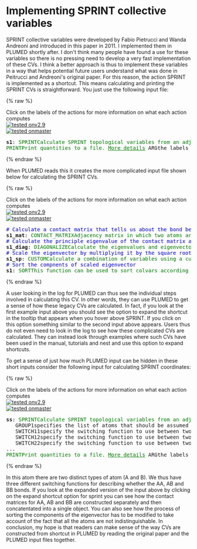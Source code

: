 # Implementing SPRINT collective variables

SPRINT collective variables were developed by Fabio Pietrucci and Wanda Andreoni and introduced in this paper in 2011.
I implemented them in PLUMED shortly after.  I don't think many people have found a use for these variables so there is no 
pressing need to develop a very fast implementation of these CVs.  I think a better approach is thus to implement these variables
in a way that helps potential future users understand what was done in Peitrucci and Andreoni's original paper.  For this reason,
the action SPRINT is implemented as a shortcut.  This means calculating and printing the SPRINT CVs is straightforward.  You 
just use the following input file:

{% raw %}
<div class="plumedpreheader">
<div class="headerInfo" id="value_details_data/Sprint.md_working_1.dat"> Click on the labels of the actions for more information on what each action computes </div>
<div class="containerBadge">
<div class="headerBadge"><a href="Sprint.md_working_1.dat.plumed.stderr"><img src="https://img.shields.io/badge/v2.9-failed-red.svg" alt="tested onv2.9" /></a></div>
<div class="headerBadge"><a href="Sprint.md_working_1.dat.plumed_master.stderr"><img src="https://img.shields.io/badge/master-passing-green.svg" alt="tested onmaster" /></a></div>
</div>
</div>
<pre class="plumedlisting">
<span id="data/Sprint.md_working_1.dats1_short"><b name="data/Sprint.md_working_1.dats1" onclick='showPath("data/Sprint.md_working_1.dat","data/Sprint.md_working_1.dats1","data/Sprint.md_working_1.dats1","brown")'>s1</b>: <span class="plumedtooltip" style="color:green">SPRINT<span class="right">Calculate SPRINT topological variables from an adjacency matrix. This action is <a class="toggler" href='javascript:;' onclick='toggleDisplay("data/Sprint.md_working_1.dats1");'>a shortcut</a>. <a href="https://www.plumed.org/doc-master/user-doc/html/SPRINT">More details</a><i></i></span></span> <span class="plumedtooltip">GROUP1<span class="right">specifies the list of atoms that should be assumed indistinguishable<i></i></span></span>=1-7 <span class="plumedtooltip">SWITCH11<span class="right">specify the switching function to use between two sets of indistinguishable atoms<i></i></span></span>={RATIONAL R_0=2.6 NN=6 MM=12}   
</span><span id="data/Sprint.md_working_1.dats1_long" style="display:none;"><span style="color:blue" class="comment"># PLUMED interprets the command:
</span><span class="toggler" style="color:red" onclick='toggleDisplay("data/Sprint.md_working_1.dats1")'># s1: SPRINT GROUP1=1-7 SWITCH11={RATIONAL R_0=2.6 NN=6 MM=12}   </span>
<span style="color:blue" class="comment"># as follows (Click the red comment above to revert to the short version of the input):</span>
<span style="display:none;" id="data/Sprint.md_working_1.dats1">The SPRINT action with label <b>s1</b> calculates the following quantities:<table  align="center" frame="void" width="95%" cellpadding="5%"><tr><td width="5%"><b> Quantity </b>  </td><td><b> Description </b> </td></tr><tr><td width="5%">s1.coord</td><td>the sprint coordinates</td></tr></table></span><b name="data/Sprint.md_working_1.dats1_jmat" onclick='showPath("data/Sprint.md_working_1.dat","data/Sprint.md_working_1.dats1_jmat","data/Sprint.md_working_1.dats1_jmat","red")'>s1_jmat</b><span style="display:none;" id="data/Sprint.md_working_1.dats1_jmat">The CONCATENATE action with label <b>s1_jmat</b> calculates the following quantities:<table  align="center" frame="void" width="95%" cellpadding="5%"><tr><td width="5%"><b> Quantity </b>  </td><td width="5%"><b> Type </b>  </td><td><b> Description </b> </td></tr><tr><td width="5%">s1_jmat</td><td width="5%"><font color="red">matrix</font></td><td>the concatenated vector/matrix that was constructed from the input values</td></tr></table></span>: <span class="plumedtooltip" style="color:green">CONTACT_MATRIX<span class="right">Adjacency matrix in which two atoms are adjacent if they are within a certain cutoff. <a href="https://www.plumed.org/doc-master/user-doc/html/CONTACT_MATRIX" style="color:green">More details</a><i></i></span></span>  <span class="plumedtooltip">GROUP1<span class="right">specifies the list of atoms that should be assumed indistinguishable<i></i></span></span>=1-7 <span class="plumedtooltip">SWITCH11<span class="right">the input for the switching function that acts upon the distance between each pair of atoms. Options for this keyword are explained in the documentation for <a href="https://www.plumed.org/doc-master/user-doc/html/LESS_THAN">LESS_THAN</a>.<i></i></span></span>={RATIONAL R_0=2.6 NN=6 MM=12}
<b name="data/Sprint.md_working_1.dats1_diag" onclick='showPath("data/Sprint.md_working_1.dat","data/Sprint.md_working_1.dats1_diag","data/Sprint.md_working_1.dats1_diag","brown")'>s1_diag</b><span style="display:none;" id="data/Sprint.md_working_1.dats1_diag">The DIAGONALIZE action with label <b>s1_diag</b> calculates the following quantities:<table  align="center" frame="void" width="95%" cellpadding="5%"><tr><td width="5%"><b> Quantity </b>  </td><td width="5%"><b> Type </b>  </td><td><b> Description </b> </td></tr><tr><td width="5%">s1_diag.vals-1</td><td width="5%"><font color="black">scalar</font></td><td>the eigevalues of the input matrix  This is the 1th of these quantities</td></tr><tr><td width="5%">s1_diag.vecs-1</td><td width="5%"><font color="blue">vector</font></td><td>the eigenvectors of the input matrix  This is the 1th of these quantities</td></tr></table></span>: <span class="plumedtooltip" style="color:green">DIAGONALIZE<span class="right">Calculate the eigenvalues and eigenvectors of a square matrix <a href="https://www.plumed.org/doc-master/user-doc/html/DIAGONALIZE" style="color:green">More details</a><i></i></span></span> <span class="plumedtooltip">ARG<span class="right">the input matrix<i></i></span></span>=<b name="data/Sprint.md_working_1.dats1_jmat">s1_jmat</b> <span class="plumedtooltip">VECTORS<span class="right"> the eigenvalues and vectors that you would like to calculate<i></i></span></span>=1
<b name="data/Sprint.md_working_1.dats1_sp" onclick='showPath("data/Sprint.md_working_1.dat","data/Sprint.md_working_1.dats1_sp","data/Sprint.md_working_1.dats1_sp","blue")'>s1_sp</b><span style="display:none;" id="data/Sprint.md_working_1.dats1_sp">The CUSTOM action with label <b>s1_sp</b> calculates the following quantities:<table  align="center" frame="void" width="95%" cellpadding="5%"><tr><td width="5%"><b> Quantity </b>  </td><td width="5%"><b> Type </b>  </td><td><b> Description </b> </td></tr><tr><td width="5%">s1_sp</td><td width="5%"><font color="blue">vector</font></td><td>the vector obtained by doing an element-wise application of an arbitrary function to the input vectors</td></tr></table></span>: <span class="plumedtooltip" style="color:green">CUSTOM<span class="right">Calculate a combination of variables using a custom expression. <a href="https://www.plumed.org/doc-master/user-doc/html/CUSTOM" style="color:green">More details</a><i></i></span></span> <span class="plumedtooltip">ARG<span class="right">the values input to this function<i></i></span></span>=<b name="data/Sprint.md_working_1.dats1_diag">s1_diag.vecs-1</b>,<b name="data/Sprint.md_working_1.dats1_diag">s1_diag.vals-1</b> <span class="plumedtooltip">FUNC<span class="right">the function you wish to evaluate<i></i></span></span>=sqrt(7)*x*y <span class="plumedtooltip">PERIODIC<span class="right">if the output of your function is periodic then you should specify the periodicity of the function<i></i></span></span>=NO
<b name="data/Sprint.md_working_1.dats1_selection1" onclick='showPath("data/Sprint.md_working_1.dat","data/Sprint.md_working_1.dats1_selection1","data/Sprint.md_working_1.dats1_selection1","blue")'>s1_selection1</b><span style="display:none;" id="data/Sprint.md_working_1.dats1_selection1">The SELECT_WITH_MASK action with label <b>s1_selection1</b> calculates the following quantities:<table  align="center" frame="void" width="95%" cellpadding="5%"><tr><td width="5%"><b> Quantity </b>  </td><td width="5%"><b> Type </b>  </td><td><b> Description </b> </td></tr><tr><td width="5%">s1_selection1</td><td width="5%"><font color="blue">vector</font></td><td>a vector/matrix of values that is obtained using a mask to select elements of interest</td></tr></table></span>: <span class="plumedtooltip" style="color:green">SELECT_COMPONENTS<span class="right">Create a new value to hold a subset of the components that are in a vector or matrix <a href="https://www.plumed.org/doc-master/user-doc/html/SELECT_COMPONENTS" style="color:green">More details</a><i></i></span></span> <span class="plumedtooltip">ARG<span class="right">the value from which we are selecting components<i></i></span></span>=<b name="data/Sprint.md_working_1.dats1_sp">s1_sp</b> <span class="plumedtooltip">COMPONENTS<span class="right">the components in the input value that you woul like to build a new vector from<i></i></span></span>=1,2,3,4,5,6,7
<b name="data/Sprint.md_working_1.dats11" onclick='showPath("data/Sprint.md_working_1.dat","data/Sprint.md_working_1.dats11","data/Sprint.md_working_1.dats11","black")'>s11</b><span style="display:none;" id="data/Sprint.md_working_1.dats11">The SORT action with label <b>s11</b> calculates the following quantities:<table  align="center" frame="void" width="95%" cellpadding="5%"><tr><td width="5%"><b> Quantity </b>  </td><td width="5%"><b> Type </b>  </td><td><b> Description </b> </td></tr><tr><td width="5%">s11.1</td><td width="5%"><font color="black">scalar</font></td><td>the 1th largest element in the input vector</td></tr><tr><td width="5%">s11.2</td><td width="5%"><font color="black">scalar</font></td><td>the 2th largest element in the input vector</td></tr><tr><td width="5%">s11.3</td><td width="5%"><font color="black">scalar</font></td><td>the 3th largest element in the input vector</td></tr><tr><td width="5%">s11.4</td><td width="5%"><font color="black">scalar</font></td><td>the 4th largest element in the input vector</td></tr><tr><td width="5%">s11.5</td><td width="5%"><font color="black">scalar</font></td><td>the 5th largest element in the input vector</td></tr><tr><td width="5%">s11.6</td><td width="5%"><font color="black">scalar</font></td><td>the 6th largest element in the input vector</td></tr><tr><td width="5%">s11.7</td><td width="5%"><font color="black">scalar</font></td><td>the 7th largest element in the input vector</td></tr></table></span>: <span class="plumedtooltip" style="color:green">SORT<span class="right">This function can be used to sort colvars according to their magnitudes. <a href="https://www.plumed.org/doc-master/user-doc/html/SORT" style="color:green">More details</a><i></i></span></span> <span class="plumedtooltip">ARG<span class="right">the values input to this function<i></i></span></span>=<b name="data/Sprint.md_working_1.dats1_selection1">s1_selection1</b>
<b name="data/Sprint.md_working_1.dats1_coord-0" onclick='showPath("data/Sprint.md_working_1.dat","data/Sprint.md_working_1.dats1_coord-0","data/Sprint.md_working_1.dats1_coord-0","black")'>s1_coord-0</b><span style="display:none;" id="data/Sprint.md_working_1.dats1_coord-0">The COMBINE action with label <b>s1_coord-0</b> calculates the following quantities:<table  align="center" frame="void" width="95%" cellpadding="5%"><tr><td width="5%"><b> Quantity </b>  </td><td width="5%"><b> Type </b>  </td><td><b> Description </b> </td></tr><tr><td width="5%">s1_coord-0</td><td width="5%"><font color="black">scalar</font></td><td>a linear compbination</td></tr></table></span>: <span class="plumedtooltip" style="color:green">COMBINE<span class="right">Calculate a polynomial combination of a set of other variables. <a href="https://www.plumed.org/doc-master/user-doc/html/COMBINE" style="color:green">More details</a><i></i></span></span> <span class="plumedtooltip">ARG<span class="right">the values input to this function<i></i></span></span>=<b name="data/Sprint.md_working_1.dats11">s11.1</b> <span class="plumedtooltip">PERIODIC<span class="right">if the output of your function is periodic then you should specify the periodicity of the function<i></i></span></span>=NO
<b name="data/Sprint.md_working_1.dats1_coord-1" onclick='showPath("data/Sprint.md_working_1.dat","data/Sprint.md_working_1.dats1_coord-1","data/Sprint.md_working_1.dats1_coord-1","black")'>s1_coord-1</b><span style="display:none;" id="data/Sprint.md_working_1.dats1_coord-1">The COMBINE action with label <b>s1_coord-1</b> calculates the following quantities:<table  align="center" frame="void" width="95%" cellpadding="5%"><tr><td width="5%"><b> Quantity </b>  </td><td width="5%"><b> Type </b>  </td><td><b> Description </b> </td></tr><tr><td width="5%">s1_coord-1</td><td width="5%"><font color="black">scalar</font></td><td>a linear compbination</td></tr></table></span>: <span class="plumedtooltip" style="color:green">COMBINE<span class="right">Calculate a polynomial combination of a set of other variables. <a href="https://www.plumed.org/doc-master/user-doc/html/COMBINE" style="color:green">More details</a><i></i></span></span> <span class="plumedtooltip">ARG<span class="right">the values input to this function<i></i></span></span>=<b name="data/Sprint.md_working_1.dats11">s11.2</b> <span class="plumedtooltip">PERIODIC<span class="right">if the output of your function is periodic then you should specify the periodicity of the function<i></i></span></span>=NO
<b name="data/Sprint.md_working_1.dats1_coord-2" onclick='showPath("data/Sprint.md_working_1.dat","data/Sprint.md_working_1.dats1_coord-2","data/Sprint.md_working_1.dats1_coord-2","black")'>s1_coord-2</b><span style="display:none;" id="data/Sprint.md_working_1.dats1_coord-2">The COMBINE action with label <b>s1_coord-2</b> calculates the following quantities:<table  align="center" frame="void" width="95%" cellpadding="5%"><tr><td width="5%"><b> Quantity </b>  </td><td width="5%"><b> Type </b>  </td><td><b> Description </b> </td></tr><tr><td width="5%">s1_coord-2</td><td width="5%"><font color="black">scalar</font></td><td>a linear compbination</td></tr></table></span>: <span class="plumedtooltip" style="color:green">COMBINE<span class="right">Calculate a polynomial combination of a set of other variables. <a href="https://www.plumed.org/doc-master/user-doc/html/COMBINE" style="color:green">More details</a><i></i></span></span> <span class="plumedtooltip">ARG<span class="right">the values input to this function<i></i></span></span>=<b name="data/Sprint.md_working_1.dats11">s11.3</b> <span class="plumedtooltip">PERIODIC<span class="right">if the output of your function is periodic then you should specify the periodicity of the function<i></i></span></span>=NO
<b name="data/Sprint.md_working_1.dats1_coord-3" onclick='showPath("data/Sprint.md_working_1.dat","data/Sprint.md_working_1.dats1_coord-3","data/Sprint.md_working_1.dats1_coord-3","black")'>s1_coord-3</b><span style="display:none;" id="data/Sprint.md_working_1.dats1_coord-3">The COMBINE action with label <b>s1_coord-3</b> calculates the following quantities:<table  align="center" frame="void" width="95%" cellpadding="5%"><tr><td width="5%"><b> Quantity </b>  </td><td width="5%"><b> Type </b>  </td><td><b> Description </b> </td></tr><tr><td width="5%">s1_coord-3</td><td width="5%"><font color="black">scalar</font></td><td>a linear compbination</td></tr></table></span>: <span class="plumedtooltip" style="color:green">COMBINE<span class="right">Calculate a polynomial combination of a set of other variables. <a href="https://www.plumed.org/doc-master/user-doc/html/COMBINE" style="color:green">More details</a><i></i></span></span> <span class="plumedtooltip">ARG<span class="right">the values input to this function<i></i></span></span>=<b name="data/Sprint.md_working_1.dats11">s11.4</b> <span class="plumedtooltip">PERIODIC<span class="right">if the output of your function is periodic then you should specify the periodicity of the function<i></i></span></span>=NO
<b name="data/Sprint.md_working_1.dats1_coord-4" onclick='showPath("data/Sprint.md_working_1.dat","data/Sprint.md_working_1.dats1_coord-4","data/Sprint.md_working_1.dats1_coord-4","black")'>s1_coord-4</b><span style="display:none;" id="data/Sprint.md_working_1.dats1_coord-4">The COMBINE action with label <b>s1_coord-4</b> calculates the following quantities:<table  align="center" frame="void" width="95%" cellpadding="5%"><tr><td width="5%"><b> Quantity </b>  </td><td width="5%"><b> Type </b>  </td><td><b> Description </b> </td></tr><tr><td width="5%">s1_coord-4</td><td width="5%"><font color="black">scalar</font></td><td>a linear compbination</td></tr></table></span>: <span class="plumedtooltip" style="color:green">COMBINE<span class="right">Calculate a polynomial combination of a set of other variables. <a href="https://www.plumed.org/doc-master/user-doc/html/COMBINE" style="color:green">More details</a><i></i></span></span> <span class="plumedtooltip">ARG<span class="right">the values input to this function<i></i></span></span>=<b name="data/Sprint.md_working_1.dats11">s11.5</b> <span class="plumedtooltip">PERIODIC<span class="right">if the output of your function is periodic then you should specify the periodicity of the function<i></i></span></span>=NO
<b name="data/Sprint.md_working_1.dats1_coord-5" onclick='showPath("data/Sprint.md_working_1.dat","data/Sprint.md_working_1.dats1_coord-5","data/Sprint.md_working_1.dats1_coord-5","black")'>s1_coord-5</b><span style="display:none;" id="data/Sprint.md_working_1.dats1_coord-5">The COMBINE action with label <b>s1_coord-5</b> calculates the following quantities:<table  align="center" frame="void" width="95%" cellpadding="5%"><tr><td width="5%"><b> Quantity </b>  </td><td width="5%"><b> Type </b>  </td><td><b> Description </b> </td></tr><tr><td width="5%">s1_coord-5</td><td width="5%"><font color="black">scalar</font></td><td>a linear compbination</td></tr></table></span>: <span class="plumedtooltip" style="color:green">COMBINE<span class="right">Calculate a polynomial combination of a set of other variables. <a href="https://www.plumed.org/doc-master/user-doc/html/COMBINE" style="color:green">More details</a><i></i></span></span> <span class="plumedtooltip">ARG<span class="right">the values input to this function<i></i></span></span>=<b name="data/Sprint.md_working_1.dats11">s11.6</b> <span class="plumedtooltip">PERIODIC<span class="right">if the output of your function is periodic then you should specify the periodicity of the function<i></i></span></span>=NO
<b name="data/Sprint.md_working_1.dats1_coord-6" onclick='showPath("data/Sprint.md_working_1.dat","data/Sprint.md_working_1.dats1_coord-6","data/Sprint.md_working_1.dats1_coord-6","black")'>s1_coord-6</b><span style="display:none;" id="data/Sprint.md_working_1.dats1_coord-6">The COMBINE action with label <b>s1_coord-6</b> calculates the following quantities:<table  align="center" frame="void" width="95%" cellpadding="5%"><tr><td width="5%"><b> Quantity </b>  </td><td width="5%"><b> Type </b>  </td><td><b> Description </b> </td></tr><tr><td width="5%">s1_coord-6</td><td width="5%"><font color="black">scalar</font></td><td>a linear compbination</td></tr></table></span>: <span class="plumedtooltip" style="color:green">COMBINE<span class="right">Calculate a polynomial combination of a set of other variables. <a href="https://www.plumed.org/doc-master/user-doc/html/COMBINE" style="color:green">More details</a><i></i></span></span> <span class="plumedtooltip">ARG<span class="right">the values input to this function<i></i></span></span>=<b name="data/Sprint.md_working_1.dats11">s11.7</b> <span class="plumedtooltip">PERIODIC<span class="right">if the output of your function is periodic then you should specify the periodicity of the function<i></i></span></span>=NO
<span style="color:blue"># --- End of included input --- </span></span><span class="plumedtooltip" style="color:green">PRINT<span class="right">Print quantities to a file. <a href="https://www.plumed.org/doc-master/user-doc/html/PRINT" style="color:green">More details</a><i></i></span></span> <span class="plumedtooltip">ARG<span class="right">the labels of the values that you would like to print to the file<i></i></span></span>=<b name="data/Sprint.md_working_1.dats1">s1.*</b> <span class="plumedtooltip">FILE<span class="right">the name of the file on which to output these quantities<i></i></span></span>=colvar
</pre>
 {% endraw %} 

When PLUMED reads this it creates the more complicated input file shown below for calculating the SPRINT CVs.

{% raw %}
<div class="plumedpreheader">
<div class="headerInfo" id="value_details_data/Sprint.md_working_2.dat"> Click on the labels of the actions for more information on what each action computes </div>
<div class="containerBadge">
<div class="headerBadge"><a href="Sprint.md_working_2.dat.plumed.stderr"><img src="https://img.shields.io/badge/v2.9-failed-red.svg" alt="tested onv2.9" /></a></div>
<div class="headerBadge"><a href="Sprint.md_working_2.dat.plumed_master.stderr"><img src="https://img.shields.io/badge/master-failed-red.svg" alt="tested onmaster" /></a></div>
</div>
</div>
<pre class="plumedlisting">
<span style="color:blue" class="comment"># Calculate a contact matrix that tells us about the bond between these 7 atoms</span>
<b name="data/Sprint.md_working_2.dats1_mat" onclick='showPath("data/Sprint.md_working_2.dat","data/Sprint.md_working_2.dats1_mat","data/Sprint.md_working_2.dats1_mat","brown")'>s1_mat</b>: <span class="plumedtooltip" style="color:green">CONTACT_MATRIX<span class="right">Adjacency matrix in which two atoms are adjacent if they are within a certain cutoff. <a href="https://www.plumed.org/doc-master/user-doc/html/CONTACT_MATRIX" style="color:green">More details</a><i></i></span></span> <span class="plumedtooltip">GROUP<span class="right">specifies the list of atoms that should be assumed indistinguishable<i></i></span></span>=1-7 <span class="plumedtooltip">SWITCH<span class="right">the input for the switching function that acts upon the distance between each pair of atoms. Options for this keyword are explained in the documentation for <a href="https://www.plumed.org/doc-master/user-doc/html/LESS_THAN">LESS_THAN</a>.<i></i></span></span>={RATIONAL R_0=2.6 NN=6 MM=12} 
<span style="color:blue" class="comment"># Calculate the principle eigenvalue of the contact matrix and its corresponding eigenvector</span>
<span style="display:none;" id="data/Sprint.md_working_2.dats1_mat">The CONTACT_MATRIX action with label <b>s1_mat</b> calculates the following quantities:<table  align="center" frame="void" width="95%" cellpadding="5%"><tr><td width="5%"><b> Quantity </b>  </td><td><b> Description </b> </td></tr><tr><td width="5%">s1_mat.value</td><td>a matrix containing the weights for the bonds between each pair of atoms</td></tr></table></span><b name="data/Sprint.md_working_2.dats1_diag" onclick='showPath("data/Sprint.md_working_2.dat","data/Sprint.md_working_2.dats1_diag","data/Sprint.md_working_2.dats1_diag","brown")'>s1_diag</b>: <span class="plumedtooltip" style="color:green">DIAGONALIZE<span class="right">Calculate the eigenvalues and eigenvectors of a square matrix <a href="https://www.plumed.org/doc-master/user-doc/html/DIAGONALIZE" style="color:green">More details</a><i></i></span></span> <span class="plumedtooltip">ARG<span class="right">the input matrix<i></i></span></span>=<b name="data/Sprint.md_working_2.dats1_mat">s1_mat</b> <span class="plumedtooltip">VECTORS<span class="right"> the eigenvalues and vectors that you would like to calculate<i></i></span></span>=1
<span style="color:blue" class="comment"># Scale the eigenvector by multiplying it by the square root of the number of atoms and the corresponding eigenvalue </span>
<span style="display:none;" id="data/Sprint.md_working_2.dats1_diag">The DIAGONALIZE action with label <b>s1_diag</b> calculates the following quantities:<table  align="center" frame="void" width="95%" cellpadding="5%"><tr><td width="5%"><b> Quantity </b>  </td><td><b> Description </b> </td></tr><tr><td width="5%">s1_diag.vals</td><td>the eigevalues of the input matrix</td></tr><tr><td width="5%">s1_diag.vecs</td><td>the eigenvectors of the input matrix</td></tr></table></span><b name="data/Sprint.md_working_2.dats1_sp" onclick='showPath("data/Sprint.md_working_2.dat","data/Sprint.md_working_2.dats1_sp","data/Sprint.md_working_2.dats1_sp","brown")'>s1_sp</b>: <span class="plumedtooltip" style="color:green">CUSTOM<span class="right">Calculate a combination of variables using a custom expression. <a href="https://www.plumed.org/doc-master/user-doc/html/CUSTOM" style="color:green">More details</a><i></i></span></span> <span class="plumedtooltip">ARG<span class="right">the values input to this function<i></i></span></span>=<b name="data/Sprint.md_working_2.dats1_diag">s1_diag.vals-1</b>,<b name="data/Sprint.md_working_2.dats1_diag">s1_diag.vecs-1</b> <span class="plumedtooltip">FUNC<span class="right">the function you wish to evaluate<i></i></span></span>=sqrt(7)*x*y <span class="plumedtooltip">PERIODIC<span class="right">if the output of your function is periodic then you should specify the periodicity of the function<i></i></span></span>=NO
<span style="color:blue" class="comment"># Sort the compnents of scaled eigenvector </span>
<span style="display:none;" id="data/Sprint.md_working_2.dats1_sp">The CUSTOM action with label <b>s1_sp</b> calculates the following quantities:<table  align="center" frame="void" width="95%" cellpadding="5%"><tr><td width="5%"><b> Quantity </b>  </td><td><b> Description </b> </td></tr><tr><td width="5%">s1_sp.value</td><td>an arbitrary function</td></tr></table></span><b name="data/Sprint.md_working_2.dats1" onclick='showPath("data/Sprint.md_working_2.dat","data/Sprint.md_working_2.dats1","data/Sprint.md_working_2.dats1","brown")'>s1</b>: <span class="plumedtooltip" style="color:green">SORT<span class="right">This function can be used to sort colvars according to their magnitudes. <a href="https://www.plumed.org/doc-master/user-doc/html/SORT" style="color:green">More details</a><i></i></span></span> <span class="plumedtooltip">ARG<span class="right">the values input to this function<i></i></span></span>=<b name="data/Sprint.md_working_2.dats1_sp">s1_sp</b>
<span style="display:none;" id="data/Sprint.md_working_2.dats1">The SORT action with label <b>s1</b> calculates the following quantities:<table  align="center" frame="void" width="95%" cellpadding="5%"><tr><td width="5%"><b> Quantity </b>  </td><td><b> Description </b> </td></tr><tr><td width="5%">s1.value</td><td>sorted</td></tr></table></span></pre>
 {% endraw %} 

A user looking in the log for PLUMED can thus see the individual steps involved in calculating this CV. In other words,
they can use PLUMED to get a sense of how these legacy CVs are calculated.  In fact, if you look at the first example input
above you should see the option to expand the shortcut in the tooltip that appears when you hover above SPRINT.  If you click
on this option something similar to the second input above appears.  Users thus do not even need to look in the log to see how 
these complicated CVs are calculated.  They can instead look through examples where such CVs have been used in the manual, tutorials 
and nest and use this option to expand shortcuts.

To get a sense of just how much PLUMED input can be hidden in these short inputs consider the following input for calculating 
SPRINT coordinates:

{% raw %}
<div class="plumedpreheader">
<div class="headerInfo" id="value_details_data/Sprint.md_working_3.dat"> Click on the labels of the actions for more information on what each action computes </div>
<div class="containerBadge">
<div class="headerBadge"><a href="Sprint.md_working_3.dat.plumed.stderr"><img src="https://img.shields.io/badge/v2.9-failed-red.svg" alt="tested onv2.9" /></a></div>
<div class="headerBadge"><a href="Sprint.md_working_3.dat.plumed_master.stderr"><img src="https://img.shields.io/badge/master-passing-green.svg" alt="tested onmaster" /></a></div>
</div>
</div>
<pre class="plumedlisting">
<span id="data/Sprint.md_working_3.datss_short"><b name="data/Sprint.md_working_3.datss" onclick='showPath("data/Sprint.md_working_3.dat","data/Sprint.md_working_3.datss","data/Sprint.md_working_3.datss","brown")'>ss</b>: <span class="plumedtooltip" style="color:green">SPRINT<span class="right">Calculate SPRINT topological variables from an adjacency matrix. This action is <a class="toggler" href='javascript:;' onclick='toggleDisplay("data/Sprint.md_working_3.datss");'>a shortcut</a>. <a href="https://www.plumed.org/doc-master/user-doc/html/SPRINT">More details</a><i></i></span></span> ...
   <span class="plumedtooltip">GROUP1<span class="right">specifies the list of atoms that should be assumed indistinguishable<i></i></span></span>=1-7 <span class="plumedtooltip">GROUP2<span class="right">specifies the list of atoms that should be assumed indistinguishable<i></i></span></span>=8-14 
   <span class="plumedtooltip">SWITCH11<span class="right">specify the switching function to use between two sets of indistinguishable atoms<i></i></span></span>={RATIONAL R_0=2.6 NN=6 MM=12}
   <span class="plumedtooltip">SWITCH12<span class="right">specify the switching function to use between two sets of indistinguishable atoms<i></i></span></span>={RATIONAL R_0=2.2 NN=6 MM=12}
   <span class="plumedtooltip">SWITCH22<span class="right">specify the switching function to use between two sets of indistinguishable atoms<i></i></span></span>={RATIONAL R_0=2.2 NN=6 MM=12}
...
</span><span id="data/Sprint.md_working_3.datss_long" style="display:none;"><span style="color:blue" class="comment"># PLUMED interprets the command:
</span><span class="toggler" style="color:red" onclick='toggleDisplay("data/Sprint.md_working_3.datss")'># ss: SPRINT ...</span>
<span style="color:blue" class="comment">#    GROUP1=1-7 GROUP2=8-14 </span>
<span style="color:blue" class="comment">#    SWITCH11={RATIONAL R_0=2.6 NN=6 MM=12}</span>
<span style="color:blue" class="comment">#    SWITCH12={RATIONAL R_0=2.2 NN=6 MM=12}</span>
<span style="color:blue" class="comment">#    SWITCH22={RATIONAL R_0=2.2 NN=6 MM=12}</span>
<span style="color:blue" class="comment"># ...</span>
<span style="color:blue" class="comment"># as follows (Click the red comment above to revert to the short version of the input):</span>
<span style="display:none;" id="data/Sprint.md_working_3.datss">The SPRINT action with label <b>ss</b> calculates the following quantities:<table  align="center" frame="void" width="95%" cellpadding="5%"><tr><td width="5%"><b> Quantity </b>  </td><td><b> Description </b> </td></tr><tr><td width="5%">ss.coord</td><td>the sprint coordinates</td></tr></table></span><b name="data/Sprint.md_working_3.datss_jmat" onclick='showPath("data/Sprint.md_working_3.dat","data/Sprint.md_working_3.datss_jmat","data/Sprint.md_working_3.datss_jmat","red")'>ss_jmat</b><span style="display:none;" id="data/Sprint.md_working_3.datss_jmat">The CONCATENATE action with label <b>ss_jmat</b> calculates the following quantities:<table  align="center" frame="void" width="95%" cellpadding="5%"><tr><td width="5%"><b> Quantity </b>  </td><td width="5%"><b> Type </b>  </td><td><b> Description </b> </td></tr><tr><td width="5%">ss_jmat</td><td width="5%"><font color="red">matrix</font></td><td>the concatenated vector/matrix that was constructed from the input values</td></tr></table></span>: <span class="plumedtooltip" style="color:green">CONTACT_MATRIX<span class="right">Adjacency matrix in which two atoms are adjacent if they are within a certain cutoff. <a href="https://www.plumed.org/doc-master/user-doc/html/CONTACT_MATRIX" style="color:green">More details</a><i></i></span></span>  <span class="plumedtooltip">GROUP1<span class="right">specifies the list of atoms that should be assumed indistinguishable<i></i></span></span>=1-7 <span class="plumedtooltip">GROUP2<span class="right">specifies the list of atoms that should be assumed indistinguishable<i></i></span></span>=8-14 <span class="plumedtooltip">SWITCH11<span class="right">the input for the switching function that acts upon the distance between each pair of atoms. Options for this keyword are explained in the documentation for <a href="https://www.plumed.org/doc-master/user-doc/html/LESS_THAN">LESS_THAN</a>.<i></i></span></span>={RATIONAL R_0=2.6 NN=6 MM=12} <span class="plumedtooltip">SWITCH12<span class="right">the input for the switching function that acts upon the distance between each pair of atoms. Options for this keyword are explained in the documentation for <a href="https://www.plumed.org/doc-master/user-doc/html/LESS_THAN">LESS_THAN</a>.<i></i></span></span>={RATIONAL R_0=2.2 NN=6 MM=12} <span class="plumedtooltip">SWITCH22<span class="right">the input for the switching function that acts upon the distance between each pair of atoms. Options for this keyword are explained in the documentation for <a href="https://www.plumed.org/doc-master/user-doc/html/LESS_THAN">LESS_THAN</a>.<i></i></span></span>={RATIONAL R_0=2.2 NN=6 MM=12}
<b name="data/Sprint.md_working_3.datss_diag" onclick='showPath("data/Sprint.md_working_3.dat","data/Sprint.md_working_3.datss_diag","data/Sprint.md_working_3.datss_diag","brown")'>ss_diag</b><span style="display:none;" id="data/Sprint.md_working_3.datss_diag">The DIAGONALIZE action with label <b>ss_diag</b> calculates the following quantities:<table  align="center" frame="void" width="95%" cellpadding="5%"><tr><td width="5%"><b> Quantity </b>  </td><td width="5%"><b> Type </b>  </td><td><b> Description </b> </td></tr><tr><td width="5%">ss_diag.vals-1</td><td width="5%"><font color="black">scalar</font></td><td>the eigevalues of the input matrix  This is the 1th of these quantities</td></tr><tr><td width="5%">ss_diag.vecs-1</td><td width="5%"><font color="blue">vector</font></td><td>the eigenvectors of the input matrix  This is the 1th of these quantities</td></tr></table></span>: <span class="plumedtooltip" style="color:green">DIAGONALIZE<span class="right">Calculate the eigenvalues and eigenvectors of a square matrix <a href="https://www.plumed.org/doc-master/user-doc/html/DIAGONALIZE" style="color:green">More details</a><i></i></span></span> <span class="plumedtooltip">ARG<span class="right">the input matrix<i></i></span></span>=<b name="data/Sprint.md_working_3.datss_jmat">ss_jmat</b> <span class="plumedtooltip">VECTORS<span class="right"> the eigenvalues and vectors that you would like to calculate<i></i></span></span>=1
<b name="data/Sprint.md_working_3.datss_sp" onclick='showPath("data/Sprint.md_working_3.dat","data/Sprint.md_working_3.datss_sp","data/Sprint.md_working_3.datss_sp","blue")'>ss_sp</b><span style="display:none;" id="data/Sprint.md_working_3.datss_sp">The CUSTOM action with label <b>ss_sp</b> calculates the following quantities:<table  align="center" frame="void" width="95%" cellpadding="5%"><tr><td width="5%"><b> Quantity </b>  </td><td width="5%"><b> Type </b>  </td><td><b> Description </b> </td></tr><tr><td width="5%">ss_sp</td><td width="5%"><font color="blue">vector</font></td><td>the vector obtained by doing an element-wise application of an arbitrary function to the input vectors</td></tr></table></span>: <span class="plumedtooltip" style="color:green">CUSTOM<span class="right">Calculate a combination of variables using a custom expression. <a href="https://www.plumed.org/doc-master/user-doc/html/CUSTOM" style="color:green">More details</a><i></i></span></span> <span class="plumedtooltip">ARG<span class="right">the values input to this function<i></i></span></span>=<b name="data/Sprint.md_working_3.datss_diag">ss_diag.vecs-1</b>,<b name="data/Sprint.md_working_3.datss_diag">ss_diag.vals-1</b> <span class="plumedtooltip">FUNC<span class="right">the function you wish to evaluate<i></i></span></span>=sqrt(14)*x*y <span class="plumedtooltip">PERIODIC<span class="right">if the output of your function is periodic then you should specify the periodicity of the function<i></i></span></span>=NO
<b name="data/Sprint.md_working_3.datss_selection1" onclick='showPath("data/Sprint.md_working_3.dat","data/Sprint.md_working_3.datss_selection1","data/Sprint.md_working_3.datss_selection1","blue")'>ss_selection1</b><span style="display:none;" id="data/Sprint.md_working_3.datss_selection1">The SELECT_WITH_MASK action with label <b>ss_selection1</b> calculates the following quantities:<table  align="center" frame="void" width="95%" cellpadding="5%"><tr><td width="5%"><b> Quantity </b>  </td><td width="5%"><b> Type </b>  </td><td><b> Description </b> </td></tr><tr><td width="5%">ss_selection1</td><td width="5%"><font color="blue">vector</font></td><td>a vector/matrix of values that is obtained using a mask to select elements of interest</td></tr></table></span>: <span class="plumedtooltip" style="color:green">SELECT_COMPONENTS<span class="right">Create a new value to hold a subset of the components that are in a vector or matrix <a href="https://www.plumed.org/doc-master/user-doc/html/SELECT_COMPONENTS" style="color:green">More details</a><i></i></span></span> <span class="plumedtooltip">ARG<span class="right">the value from which we are selecting components<i></i></span></span>=<b name="data/Sprint.md_working_3.datss_sp">ss_sp</b> <span class="plumedtooltip">COMPONENTS<span class="right">the components in the input value that you woul like to build a new vector from<i></i></span></span>=1,2,3,4,5,6,7
<b name="data/Sprint.md_working_3.datss1" onclick='showPath("data/Sprint.md_working_3.dat","data/Sprint.md_working_3.datss1","data/Sprint.md_working_3.datss1","black")'>ss1</b><span style="display:none;" id="data/Sprint.md_working_3.datss1">The SORT action with label <b>ss1</b> calculates the following quantities:<table  align="center" frame="void" width="95%" cellpadding="5%"><tr><td width="5%"><b> Quantity </b>  </td><td width="5%"><b> Type </b>  </td><td><b> Description </b> </td></tr><tr><td width="5%">ss1.1</td><td width="5%"><font color="black">scalar</font></td><td>the 1th largest element in the input vector</td></tr><tr><td width="5%">ss1.2</td><td width="5%"><font color="black">scalar</font></td><td>the 2th largest element in the input vector</td></tr><tr><td width="5%">ss1.3</td><td width="5%"><font color="black">scalar</font></td><td>the 3th largest element in the input vector</td></tr><tr><td width="5%">ss1.4</td><td width="5%"><font color="black">scalar</font></td><td>the 4th largest element in the input vector</td></tr><tr><td width="5%">ss1.5</td><td width="5%"><font color="black">scalar</font></td><td>the 5th largest element in the input vector</td></tr><tr><td width="5%">ss1.6</td><td width="5%"><font color="black">scalar</font></td><td>the 6th largest element in the input vector</td></tr><tr><td width="5%">ss1.7</td><td width="5%"><font color="black">scalar</font></td><td>the 7th largest element in the input vector</td></tr></table></span>: <span class="plumedtooltip" style="color:green">SORT<span class="right">This function can be used to sort colvars according to their magnitudes. <a href="https://www.plumed.org/doc-master/user-doc/html/SORT" style="color:green">More details</a><i></i></span></span> <span class="plumedtooltip">ARG<span class="right">the values input to this function<i></i></span></span>=<b name="data/Sprint.md_working_3.datss_selection1">ss_selection1</b>
<b name="data/Sprint.md_working_3.datss_coord-0" onclick='showPath("data/Sprint.md_working_3.dat","data/Sprint.md_working_3.datss_coord-0","data/Sprint.md_working_3.datss_coord-0","black")'>ss_coord-0</b><span style="display:none;" id="data/Sprint.md_working_3.datss_coord-0">The COMBINE action with label <b>ss_coord-0</b> calculates the following quantities:<table  align="center" frame="void" width="95%" cellpadding="5%"><tr><td width="5%"><b> Quantity </b>  </td><td width="5%"><b> Type </b>  </td><td><b> Description </b> </td></tr><tr><td width="5%">ss_coord-0</td><td width="5%"><font color="black">scalar</font></td><td>a linear compbination</td></tr></table></span>: <span class="plumedtooltip" style="color:green">COMBINE<span class="right">Calculate a polynomial combination of a set of other variables. <a href="https://www.plumed.org/doc-master/user-doc/html/COMBINE" style="color:green">More details</a><i></i></span></span> <span class="plumedtooltip">ARG<span class="right">the values input to this function<i></i></span></span>=<b name="data/Sprint.md_working_3.datss1">ss1.1</b> <span class="plumedtooltip">PERIODIC<span class="right">if the output of your function is periodic then you should specify the periodicity of the function<i></i></span></span>=NO
<b name="data/Sprint.md_working_3.datss_coord-1" onclick='showPath("data/Sprint.md_working_3.dat","data/Sprint.md_working_3.datss_coord-1","data/Sprint.md_working_3.datss_coord-1","black")'>ss_coord-1</b><span style="display:none;" id="data/Sprint.md_working_3.datss_coord-1">The COMBINE action with label <b>ss_coord-1</b> calculates the following quantities:<table  align="center" frame="void" width="95%" cellpadding="5%"><tr><td width="5%"><b> Quantity </b>  </td><td width="5%"><b> Type </b>  </td><td><b> Description </b> </td></tr><tr><td width="5%">ss_coord-1</td><td width="5%"><font color="black">scalar</font></td><td>a linear compbination</td></tr></table></span>: <span class="plumedtooltip" style="color:green">COMBINE<span class="right">Calculate a polynomial combination of a set of other variables. <a href="https://www.plumed.org/doc-master/user-doc/html/COMBINE" style="color:green">More details</a><i></i></span></span> <span class="plumedtooltip">ARG<span class="right">the values input to this function<i></i></span></span>=<b name="data/Sprint.md_working_3.datss1">ss1.2</b> <span class="plumedtooltip">PERIODIC<span class="right">if the output of your function is periodic then you should specify the periodicity of the function<i></i></span></span>=NO
<b name="data/Sprint.md_working_3.datss_coord-2" onclick='showPath("data/Sprint.md_working_3.dat","data/Sprint.md_working_3.datss_coord-2","data/Sprint.md_working_3.datss_coord-2","black")'>ss_coord-2</b><span style="display:none;" id="data/Sprint.md_working_3.datss_coord-2">The COMBINE action with label <b>ss_coord-2</b> calculates the following quantities:<table  align="center" frame="void" width="95%" cellpadding="5%"><tr><td width="5%"><b> Quantity </b>  </td><td width="5%"><b> Type </b>  </td><td><b> Description </b> </td></tr><tr><td width="5%">ss_coord-2</td><td width="5%"><font color="black">scalar</font></td><td>a linear compbination</td></tr></table></span>: <span class="plumedtooltip" style="color:green">COMBINE<span class="right">Calculate a polynomial combination of a set of other variables. <a href="https://www.plumed.org/doc-master/user-doc/html/COMBINE" style="color:green">More details</a><i></i></span></span> <span class="plumedtooltip">ARG<span class="right">the values input to this function<i></i></span></span>=<b name="data/Sprint.md_working_3.datss1">ss1.3</b> <span class="plumedtooltip">PERIODIC<span class="right">if the output of your function is periodic then you should specify the periodicity of the function<i></i></span></span>=NO
<b name="data/Sprint.md_working_3.datss_coord-3" onclick='showPath("data/Sprint.md_working_3.dat","data/Sprint.md_working_3.datss_coord-3","data/Sprint.md_working_3.datss_coord-3","black")'>ss_coord-3</b><span style="display:none;" id="data/Sprint.md_working_3.datss_coord-3">The COMBINE action with label <b>ss_coord-3</b> calculates the following quantities:<table  align="center" frame="void" width="95%" cellpadding="5%"><tr><td width="5%"><b> Quantity </b>  </td><td width="5%"><b> Type </b>  </td><td><b> Description </b> </td></tr><tr><td width="5%">ss_coord-3</td><td width="5%"><font color="black">scalar</font></td><td>a linear compbination</td></tr></table></span>: <span class="plumedtooltip" style="color:green">COMBINE<span class="right">Calculate a polynomial combination of a set of other variables. <a href="https://www.plumed.org/doc-master/user-doc/html/COMBINE" style="color:green">More details</a><i></i></span></span> <span class="plumedtooltip">ARG<span class="right">the values input to this function<i></i></span></span>=<b name="data/Sprint.md_working_3.datss1">ss1.4</b> <span class="plumedtooltip">PERIODIC<span class="right">if the output of your function is periodic then you should specify the periodicity of the function<i></i></span></span>=NO
<b name="data/Sprint.md_working_3.datss_coord-4" onclick='showPath("data/Sprint.md_working_3.dat","data/Sprint.md_working_3.datss_coord-4","data/Sprint.md_working_3.datss_coord-4","black")'>ss_coord-4</b><span style="display:none;" id="data/Sprint.md_working_3.datss_coord-4">The COMBINE action with label <b>ss_coord-4</b> calculates the following quantities:<table  align="center" frame="void" width="95%" cellpadding="5%"><tr><td width="5%"><b> Quantity </b>  </td><td width="5%"><b> Type </b>  </td><td><b> Description </b> </td></tr><tr><td width="5%">ss_coord-4</td><td width="5%"><font color="black">scalar</font></td><td>a linear compbination</td></tr></table></span>: <span class="plumedtooltip" style="color:green">COMBINE<span class="right">Calculate a polynomial combination of a set of other variables. <a href="https://www.plumed.org/doc-master/user-doc/html/COMBINE" style="color:green">More details</a><i></i></span></span> <span class="plumedtooltip">ARG<span class="right">the values input to this function<i></i></span></span>=<b name="data/Sprint.md_working_3.datss1">ss1.5</b> <span class="plumedtooltip">PERIODIC<span class="right">if the output of your function is periodic then you should specify the periodicity of the function<i></i></span></span>=NO
<b name="data/Sprint.md_working_3.datss_coord-5" onclick='showPath("data/Sprint.md_working_3.dat","data/Sprint.md_working_3.datss_coord-5","data/Sprint.md_working_3.datss_coord-5","black")'>ss_coord-5</b><span style="display:none;" id="data/Sprint.md_working_3.datss_coord-5">The COMBINE action with label <b>ss_coord-5</b> calculates the following quantities:<table  align="center" frame="void" width="95%" cellpadding="5%"><tr><td width="5%"><b> Quantity </b>  </td><td width="5%"><b> Type </b>  </td><td><b> Description </b> </td></tr><tr><td width="5%">ss_coord-5</td><td width="5%"><font color="black">scalar</font></td><td>a linear compbination</td></tr></table></span>: <span class="plumedtooltip" style="color:green">COMBINE<span class="right">Calculate a polynomial combination of a set of other variables. <a href="https://www.plumed.org/doc-master/user-doc/html/COMBINE" style="color:green">More details</a><i></i></span></span> <span class="plumedtooltip">ARG<span class="right">the values input to this function<i></i></span></span>=<b name="data/Sprint.md_working_3.datss1">ss1.6</b> <span class="plumedtooltip">PERIODIC<span class="right">if the output of your function is periodic then you should specify the periodicity of the function<i></i></span></span>=NO
<b name="data/Sprint.md_working_3.datss_coord-6" onclick='showPath("data/Sprint.md_working_3.dat","data/Sprint.md_working_3.datss_coord-6","data/Sprint.md_working_3.datss_coord-6","black")'>ss_coord-6</b><span style="display:none;" id="data/Sprint.md_working_3.datss_coord-6">The COMBINE action with label <b>ss_coord-6</b> calculates the following quantities:<table  align="center" frame="void" width="95%" cellpadding="5%"><tr><td width="5%"><b> Quantity </b>  </td><td width="5%"><b> Type </b>  </td><td><b> Description </b> </td></tr><tr><td width="5%">ss_coord-6</td><td width="5%"><font color="black">scalar</font></td><td>a linear compbination</td></tr></table></span>: <span class="plumedtooltip" style="color:green">COMBINE<span class="right">Calculate a polynomial combination of a set of other variables. <a href="https://www.plumed.org/doc-master/user-doc/html/COMBINE" style="color:green">More details</a><i></i></span></span> <span class="plumedtooltip">ARG<span class="right">the values input to this function<i></i></span></span>=<b name="data/Sprint.md_working_3.datss1">ss1.7</b> <span class="plumedtooltip">PERIODIC<span class="right">if the output of your function is periodic then you should specify the periodicity of the function<i></i></span></span>=NO
<b name="data/Sprint.md_working_3.datss_selection2" onclick='showPath("data/Sprint.md_working_3.dat","data/Sprint.md_working_3.datss_selection2","data/Sprint.md_working_3.datss_selection2","blue")'>ss_selection2</b><span style="display:none;" id="data/Sprint.md_working_3.datss_selection2">The SELECT_WITH_MASK action with label <b>ss_selection2</b> calculates the following quantities:<table  align="center" frame="void" width="95%" cellpadding="5%"><tr><td width="5%"><b> Quantity </b>  </td><td width="5%"><b> Type </b>  </td><td><b> Description </b> </td></tr><tr><td width="5%">ss_selection2</td><td width="5%"><font color="blue">vector</font></td><td>a vector/matrix of values that is obtained using a mask to select elements of interest</td></tr></table></span>: <span class="plumedtooltip" style="color:green">SELECT_COMPONENTS<span class="right">Create a new value to hold a subset of the components that are in a vector or matrix <a href="https://www.plumed.org/doc-master/user-doc/html/SELECT_COMPONENTS" style="color:green">More details</a><i></i></span></span> <span class="plumedtooltip">ARG<span class="right">the value from which we are selecting components<i></i></span></span>=<b name="data/Sprint.md_working_3.datss_sp">ss_sp</b> <span class="plumedtooltip">COMPONENTS<span class="right">the components in the input value that you woul like to build a new vector from<i></i></span></span>=8,9,10,11,12,13,14
<b name="data/Sprint.md_working_3.datss2" onclick='showPath("data/Sprint.md_working_3.dat","data/Sprint.md_working_3.datss2","data/Sprint.md_working_3.datss2","black")'>ss2</b><span style="display:none;" id="data/Sprint.md_working_3.datss2">The SORT action with label <b>ss2</b> calculates the following quantities:<table  align="center" frame="void" width="95%" cellpadding="5%"><tr><td width="5%"><b> Quantity </b>  </td><td width="5%"><b> Type </b>  </td><td><b> Description </b> </td></tr><tr><td width="5%">ss2.1</td><td width="5%"><font color="black">scalar</font></td><td>the 1th largest element in the input vector</td></tr><tr><td width="5%">ss2.2</td><td width="5%"><font color="black">scalar</font></td><td>the 2th largest element in the input vector</td></tr><tr><td width="5%">ss2.3</td><td width="5%"><font color="black">scalar</font></td><td>the 3th largest element in the input vector</td></tr><tr><td width="5%">ss2.4</td><td width="5%"><font color="black">scalar</font></td><td>the 4th largest element in the input vector</td></tr><tr><td width="5%">ss2.5</td><td width="5%"><font color="black">scalar</font></td><td>the 5th largest element in the input vector</td></tr><tr><td width="5%">ss2.6</td><td width="5%"><font color="black">scalar</font></td><td>the 6th largest element in the input vector</td></tr><tr><td width="5%">ss2.7</td><td width="5%"><font color="black">scalar</font></td><td>the 7th largest element in the input vector</td></tr></table></span>: <span class="plumedtooltip" style="color:green">SORT<span class="right">This function can be used to sort colvars according to their magnitudes. <a href="https://www.plumed.org/doc-master/user-doc/html/SORT" style="color:green">More details</a><i></i></span></span> <span class="plumedtooltip">ARG<span class="right">the values input to this function<i></i></span></span>=<b name="data/Sprint.md_working_3.datss_selection2">ss_selection2</b>
<b name="data/Sprint.md_working_3.datss_coord-7" onclick='showPath("data/Sprint.md_working_3.dat","data/Sprint.md_working_3.datss_coord-7","data/Sprint.md_working_3.datss_coord-7","black")'>ss_coord-7</b><span style="display:none;" id="data/Sprint.md_working_3.datss_coord-7">The COMBINE action with label <b>ss_coord-7</b> calculates the following quantities:<table  align="center" frame="void" width="95%" cellpadding="5%"><tr><td width="5%"><b> Quantity </b>  </td><td width="5%"><b> Type </b>  </td><td><b> Description </b> </td></tr><tr><td width="5%">ss_coord-7</td><td width="5%"><font color="black">scalar</font></td><td>a linear compbination</td></tr></table></span>: <span class="plumedtooltip" style="color:green">COMBINE<span class="right">Calculate a polynomial combination of a set of other variables. <a href="https://www.plumed.org/doc-master/user-doc/html/COMBINE" style="color:green">More details</a><i></i></span></span> <span class="plumedtooltip">ARG<span class="right">the values input to this function<i></i></span></span>=<b name="data/Sprint.md_working_3.datss2">ss2.1</b> <span class="plumedtooltip">PERIODIC<span class="right">if the output of your function is periodic then you should specify the periodicity of the function<i></i></span></span>=NO
<b name="data/Sprint.md_working_3.datss_coord-8" onclick='showPath("data/Sprint.md_working_3.dat","data/Sprint.md_working_3.datss_coord-8","data/Sprint.md_working_3.datss_coord-8","black")'>ss_coord-8</b><span style="display:none;" id="data/Sprint.md_working_3.datss_coord-8">The COMBINE action with label <b>ss_coord-8</b> calculates the following quantities:<table  align="center" frame="void" width="95%" cellpadding="5%"><tr><td width="5%"><b> Quantity </b>  </td><td width="5%"><b> Type </b>  </td><td><b> Description </b> </td></tr><tr><td width="5%">ss_coord-8</td><td width="5%"><font color="black">scalar</font></td><td>a linear compbination</td></tr></table></span>: <span class="plumedtooltip" style="color:green">COMBINE<span class="right">Calculate a polynomial combination of a set of other variables. <a href="https://www.plumed.org/doc-master/user-doc/html/COMBINE" style="color:green">More details</a><i></i></span></span> <span class="plumedtooltip">ARG<span class="right">the values input to this function<i></i></span></span>=<b name="data/Sprint.md_working_3.datss2">ss2.2</b> <span class="plumedtooltip">PERIODIC<span class="right">if the output of your function is periodic then you should specify the periodicity of the function<i></i></span></span>=NO
<b name="data/Sprint.md_working_3.datss_coord-9" onclick='showPath("data/Sprint.md_working_3.dat","data/Sprint.md_working_3.datss_coord-9","data/Sprint.md_working_3.datss_coord-9","black")'>ss_coord-9</b><span style="display:none;" id="data/Sprint.md_working_3.datss_coord-9">The COMBINE action with label <b>ss_coord-9</b> calculates the following quantities:<table  align="center" frame="void" width="95%" cellpadding="5%"><tr><td width="5%"><b> Quantity </b>  </td><td width="5%"><b> Type </b>  </td><td><b> Description </b> </td></tr><tr><td width="5%">ss_coord-9</td><td width="5%"><font color="black">scalar</font></td><td>a linear compbination</td></tr></table></span>: <span class="plumedtooltip" style="color:green">COMBINE<span class="right">Calculate a polynomial combination of a set of other variables. <a href="https://www.plumed.org/doc-master/user-doc/html/COMBINE" style="color:green">More details</a><i></i></span></span> <span class="plumedtooltip">ARG<span class="right">the values input to this function<i></i></span></span>=<b name="data/Sprint.md_working_3.datss2">ss2.3</b> <span class="plumedtooltip">PERIODIC<span class="right">if the output of your function is periodic then you should specify the periodicity of the function<i></i></span></span>=NO
<b name="data/Sprint.md_working_3.datss_coord-10" onclick='showPath("data/Sprint.md_working_3.dat","data/Sprint.md_working_3.datss_coord-10","data/Sprint.md_working_3.datss_coord-10","black")'>ss_coord-10</b><span style="display:none;" id="data/Sprint.md_working_3.datss_coord-10">The COMBINE action with label <b>ss_coord-10</b> calculates the following quantities:<table  align="center" frame="void" width="95%" cellpadding="5%"><tr><td width="5%"><b> Quantity </b>  </td><td width="5%"><b> Type </b>  </td><td><b> Description </b> </td></tr><tr><td width="5%">ss_coord-10</td><td width="5%"><font color="black">scalar</font></td><td>a linear compbination</td></tr></table></span>: <span class="plumedtooltip" style="color:green">COMBINE<span class="right">Calculate a polynomial combination of a set of other variables. <a href="https://www.plumed.org/doc-master/user-doc/html/COMBINE" style="color:green">More details</a><i></i></span></span> <span class="plumedtooltip">ARG<span class="right">the values input to this function<i></i></span></span>=<b name="data/Sprint.md_working_3.datss2">ss2.4</b> <span class="plumedtooltip">PERIODIC<span class="right">if the output of your function is periodic then you should specify the periodicity of the function<i></i></span></span>=NO
<b name="data/Sprint.md_working_3.datss_coord-11" onclick='showPath("data/Sprint.md_working_3.dat","data/Sprint.md_working_3.datss_coord-11","data/Sprint.md_working_3.datss_coord-11","black")'>ss_coord-11</b><span style="display:none;" id="data/Sprint.md_working_3.datss_coord-11">The COMBINE action with label <b>ss_coord-11</b> calculates the following quantities:<table  align="center" frame="void" width="95%" cellpadding="5%"><tr><td width="5%"><b> Quantity </b>  </td><td width="5%"><b> Type </b>  </td><td><b> Description </b> </td></tr><tr><td width="5%">ss_coord-11</td><td width="5%"><font color="black">scalar</font></td><td>a linear compbination</td></tr></table></span>: <span class="plumedtooltip" style="color:green">COMBINE<span class="right">Calculate a polynomial combination of a set of other variables. <a href="https://www.plumed.org/doc-master/user-doc/html/COMBINE" style="color:green">More details</a><i></i></span></span> <span class="plumedtooltip">ARG<span class="right">the values input to this function<i></i></span></span>=<b name="data/Sprint.md_working_3.datss2">ss2.5</b> <span class="plumedtooltip">PERIODIC<span class="right">if the output of your function is periodic then you should specify the periodicity of the function<i></i></span></span>=NO
<b name="data/Sprint.md_working_3.datss_coord-12" onclick='showPath("data/Sprint.md_working_3.dat","data/Sprint.md_working_3.datss_coord-12","data/Sprint.md_working_3.datss_coord-12","black")'>ss_coord-12</b><span style="display:none;" id="data/Sprint.md_working_3.datss_coord-12">The COMBINE action with label <b>ss_coord-12</b> calculates the following quantities:<table  align="center" frame="void" width="95%" cellpadding="5%"><tr><td width="5%"><b> Quantity </b>  </td><td width="5%"><b> Type </b>  </td><td><b> Description </b> </td></tr><tr><td width="5%">ss_coord-12</td><td width="5%"><font color="black">scalar</font></td><td>a linear compbination</td></tr></table></span>: <span class="plumedtooltip" style="color:green">COMBINE<span class="right">Calculate a polynomial combination of a set of other variables. <a href="https://www.plumed.org/doc-master/user-doc/html/COMBINE" style="color:green">More details</a><i></i></span></span> <span class="plumedtooltip">ARG<span class="right">the values input to this function<i></i></span></span>=<b name="data/Sprint.md_working_3.datss2">ss2.6</b> <span class="plumedtooltip">PERIODIC<span class="right">if the output of your function is periodic then you should specify the periodicity of the function<i></i></span></span>=NO
<b name="data/Sprint.md_working_3.datss_coord-13" onclick='showPath("data/Sprint.md_working_3.dat","data/Sprint.md_working_3.datss_coord-13","data/Sprint.md_working_3.datss_coord-13","black")'>ss_coord-13</b><span style="display:none;" id="data/Sprint.md_working_3.datss_coord-13">The COMBINE action with label <b>ss_coord-13</b> calculates the following quantities:<table  align="center" frame="void" width="95%" cellpadding="5%"><tr><td width="5%"><b> Quantity </b>  </td><td width="5%"><b> Type </b>  </td><td><b> Description </b> </td></tr><tr><td width="5%">ss_coord-13</td><td width="5%"><font color="black">scalar</font></td><td>a linear compbination</td></tr></table></span>: <span class="plumedtooltip" style="color:green">COMBINE<span class="right">Calculate a polynomial combination of a set of other variables. <a href="https://www.plumed.org/doc-master/user-doc/html/COMBINE" style="color:green">More details</a><i></i></span></span> <span class="plumedtooltip">ARG<span class="right">the values input to this function<i></i></span></span>=<b name="data/Sprint.md_working_3.datss2">ss2.7</b> <span class="plumedtooltip">PERIODIC<span class="right">if the output of your function is periodic then you should specify the periodicity of the function<i></i></span></span>=NO
<span style="color:blue"># --- End of included input --- </span></span><span class="plumedtooltip" style="color:green">PRINT<span class="right">Print quantities to a file. <a href="https://www.plumed.org/doc-master/user-doc/html/PRINT" style="color:green">More details</a><i></i></span></span> <span class="plumedtooltip">ARG<span class="right">the labels of the values that you would like to print to the file<i></i></span></span>=<b name="data/Sprint.md_working_3.datss1">ss1.*</b>,<b name="data/Sprint.md_working_3.datss2">ss2.*</b> <span class="plumedtooltip">FILE<span class="right">the name of the file on which to output these quantities<i></i></span></span>=colvar
</pre>
 {% endraw %} 

In this atom there are two distinct types of atom (A and B).  We thus have three different switching functions for describing 
whether the AA, AB and BB bonds.  If you look at the expanded version of the input above by clicking on the expand shortcut option
for sprint you can see how the contact matrices for AA, AB and BB are constructed separately and then concatentated into a single 
object.  You can also see how the process of sorting the components of the eigenvector has to be modified to take account of the fact 
that all the atoms are not indistinguishable.  In conclusion, my hope is that readers can make sense of the way CVs are constructed from
shortcut in PLUMED by reading the original paper and the PLUMED input files together.



